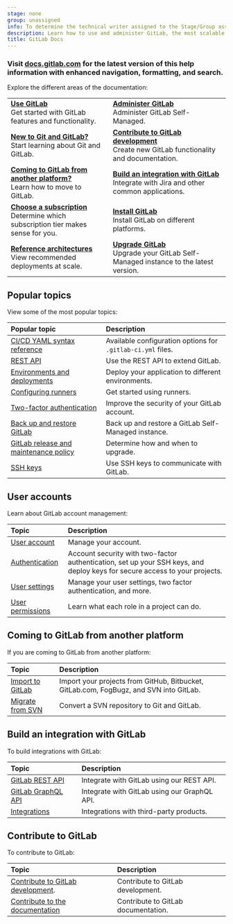 ```yaml
---
stage: none
group: unassigned
info: To determine the technical writer assigned to the Stage/Group associated with this page, see https://handbook.gitlab.com/handbook/product/ux/technical-writing/#assignments
description: Learn how to use and administer GitLab, the most scalable Git-based fully integrated platform for software development.
title: GitLab Docs
---
```


<!-- markdownlint-disable MD041 MD044-->

<div class="d-none">
  <h3>Visit <a href="https://docs.gitlab.com/ee/">docs.gitlab.com</a> for the latest version
  of this help information with enhanced navigation, formatting, and search.</h3>
</div>
<!-- the div above will not display on the docs site but will display on /help -->

<!-- markdownlint-enable MD044 -->

Explore the different areas of the documentation:

|                         |                         |
|:------------------------|:------------------------|
| [**Use GitLab**](user/_index.md)<br>Get started with GitLab features and functionality. | [**Administer GitLab**](administration/_index.md)<br/>Administer GitLab Self-Managed. |
| [**New to Git and GitLab?**](tutorials/_index.md)<br/>Start learning about Git and GitLab. | [**Contribute to GitLab development**](#contribute-to-gitlab)<br/>Create new GitLab functionality and documentation. |
| [**Coming to GitLab from another platform?**](#coming-to-gitlab-from-another-platform)<br/>Learn how to move to GitLab. | [**Build an integration with GitLab**](#build-an-integration-with-gitlab)<br/>Integrate with Jira and other common applications. |
| [**Choose a subscription**](subscriptions/_index.md)<br/>Determine which subscription tier makes sense for you. | [**Install GitLab**](install/_index.md)<br/>Install GitLab on different platforms. |
| [**Reference architectures**](administration/reference_architectures/_index.md)<br/>View recommended deployments at scale. | [**Upgrade GitLab**](update/_index.md)<br/>Upgrade your GitLab Self-Managed instance to the latest version. |

## Popular topics

View some of the most popular topics:

| Popular topic                                                                  | Description |
|:-------------------------------------------------------------------------------|:------------|
| [CI/CD YAML syntax reference](ci/yaml/_index.md)                                | Available configuration options for `.gitlab-ci.yml` files. |
| [REST API](api/rest/_index.md)                                                  | Use the REST API to extend GitLab. |
| [Environments and deployments](ci/environments/_index.md)                       | Deploy your application to different environments. |
| [Configuring runners](ci/runners/configure_runners.md)                         | Get started using runners. |
| [Two-factor authentication](user/profile/account/two_factor_authentication.md) | Improve the security of your GitLab account. |
| [Back up and restore GitLab](administration/backup_restore/_index.md)           | Back up and restore a GitLab Self-Managed instance. |
| [GitLab release and maintenance policy](policy/maintenance.md)                 | Determine how and when to upgrade. |
| [SSH keys](user/ssh.md)                                                        | Use SSH keys to communicate with GitLab. |

## User accounts

Learn about GitLab account management:

| Topic                                                      | Description |
|:-----------------------------------------------------------|:------------|
| [User account](user/profile/_index.md)                      | Manage your account. |
| [Authentication](administration/auth/_index.md)           | Account security with two-factor authentication, set up your SSH keys, and deploy keys for secure access to your projects. |
| [User settings](user/profile/_index.md#access-your-user-settings) | Manage your user settings, two factor authentication, and more. |
| [User permissions](user/permissions.md)                    | Learn what each role in a project can do. |

## Coming to GitLab from another platform

If you are coming to GitLab from another platform:

| Topic                                                                                  | Description |
|:---------------------------------------------------------------------------------------|:------------|
| [Import to GitLab](user/project/import/_index.md)                                       | Import your projects from GitHub, Bitbucket, GitLab.com, FogBugz, and SVN into GitLab. |
| [Migrate from SVN](user/project/import/_index.md#import-repositories-from-subversion)   | Convert a SVN repository to Git and GitLab. |

## Build an integration with GitLab

To build integrations with GitLab:

| Topic                                       | Description |
|:--------------------------------------------|:------------|
| [GitLab REST API](api/rest/_index.md)       | Integrate with GitLab using our REST API. |
| [GitLab GraphQL API](api/graphql/_index.md) | Integrate with GitLab using our GraphQL API. |
| [Integrations](integration/_index.md)       | Integrations with third-party products. |

## Contribute to GitLab

To contribute to GitLab:

| Topic                                                       | Description |
|:------------------------------------------------------------|:------------|
| [Contribute to GitLab development](development/_index.md).  | Contribute to GitLab development. |
| [Contribute to the documentation](development/documentation/_index.md) | Contribute to GitLab documentation. |
